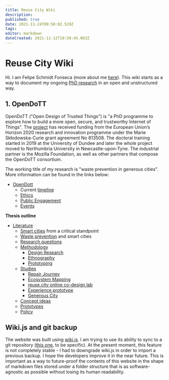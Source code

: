 ```yaml
---
title: Reuse City Wiki
description: 
published: true
date: 2021-11-24T09:50:02.529Z
tags: 
editor: markdown
dateCreated: 2021-11-12T10:50:45.063Z
---
```


# Reuse City Wiki

Hi. I am Felipe Schmidt Fonseca (more about me [here](https://is.efeefe.me)). This wiki starts as a way to document my ongoing [PhD research](/opendott) in an open and unstructured way.

## 1. OpenDoTT

OpenDoTT ("Open Design of Trusted Things") is "a PhD programme to explore how to build a more open, secure, and trustworthy Internet of Things". The [project](https://opendott.org) has received funding from the European Union’s Horizon 2020 research and innovation programme under the Marie Skłodowska-Curie grant agreement No 813508. The doctoral training started in 2019 at the University of Dundee and later the whole project moved to Northumbria University in Newcastle-upon-Tyne. The industrial partner is the Mozilla Foundation, as well as other partners that compose the OpenDoTT consortium.

The working title of my research is "waste prevention in generous cities". More information can be found in the links below:

- [OpenDott](/opendott)
	- Current [timeline](/opendott/timeline)
  - [Ethics](/opendott/ethics)
  - [Public Engagement](/opendott/dissemination)
  - [Events](/opendott/events)

**Thesis outline**

- [Literature](/opendott/literature)
  	- [Smart cities](/opendott/literature/smart-cities) from a critical standpoint
    - [Waste prevention](/opendott/literature/waste-prevention) and smart cities
  - [Research questions](/opendott/research-questions)
  - [Methodology](/opendott/methodology)
  	- [Design Research](/opendott/methodology/design-research)
    - [Ethnography](/opendott/methodology/ethnography)
    - [Prototyping](/opendott/methodology/prototyping)
  - [Studies](/opendott/studies)
  	- [Repair Journey](/opendott/studies/repair-journey)
    - [Ecosystem Mapping](/opendott/studies/ecosystem-mapping)
    - [reuse.city online co-design lab](/opendott/studies/reuse-city)
    - [Experience prototype](/opendott/studies/experience-prototype)
    - [Generous City](/opendott/studies/generous-city)
  - [Concept ideas](/opendott/concept-ideas)
  - [Prototypes](/opendott/prototypes)
  - [Policy](/opendott/policy)

## Wiki.js and git backup

The website was built using [wiki.js](https://js.wiki/). I am trying to use its ability to sync to a git repository ([this one](https://github.com/reuse-city/wiki/), to be specific). At the present moment, this feature is not completely stable - I had to downgrade wiki.js in order to import a previous backup. I hope the developers improve it in the near future. This is important as a way to future-proof the contents of this website in the shape of markdown files stored under a folder structure that is as software-agnostic as possible without losing its human readability.
